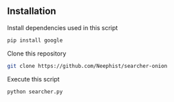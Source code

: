## Installation 

Install dependencies used in this script
```bash
pip install google
```

Clone this repository
```bash
git clone https://github.com/Neephist/searcher-onion
```

Execute this script
```bash
python searcher.py
```
